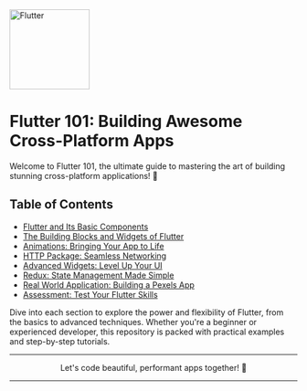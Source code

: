  <img src="https://upload.wikimedia.org/wikipedia/commons/1/17/Google-flutter-logo.png" width="140" alt=" Flutter ">
 
 # Flutter 101: Building Awesome Cross-Platform Apps

Welcome to Flutter 101, the ultimate guide to mastering the art of building stunning cross-platform applications! 🚀

## Table of Contents

- [Flutter and Its Basic Components](https://github.com/Arpitaagupta/Flutter-Basics/tree/ea63295d8fdc6e5069efa4810f374a11df9fa130/Flutter%20Basics%20and%20Its%20Components)
- [The Building Blocks and Widgets of Flutter](https://github.com/Arpitaagupta/Flutter-Basics/tree/main/The%20Building%20Blocks%20and%20Widgets)
- [Animations: Bringing Your App to Life](https://github.com/Arpitaagupta/Flutter-Basics/tree/main/Animations/create_animations)
- [HTTP Package: Seamless Networking](https://github.com/Arpitaagupta/Flutter-Basics/tree/main/HTTP%20Package)
- [Advanced Widgets: Level Up Your UI](https://github.com/Arpitaagupta/Flutter-Basics/tree/main/Advanced%20Widgets)
- [Redux: State Management Made Simple](#redux-state-management-made-simple)
- [Real World Application: Building a Pexels App](#real-world-application-building-a-pexels-app)
- [Assessment: Test Your Flutter Skills](#assessment-test-your-flutter-skills)

Dive into each section to explore the power and flexibility of Flutter, from the basics to advanced techniques. Whether you're a beginner or experienced developer, this repository is packed with practical examples and step-by-step tutorials.


<hr>
<p align="center">
Let's code beautiful, performant apps together! 🎉
<hr>
</p>
